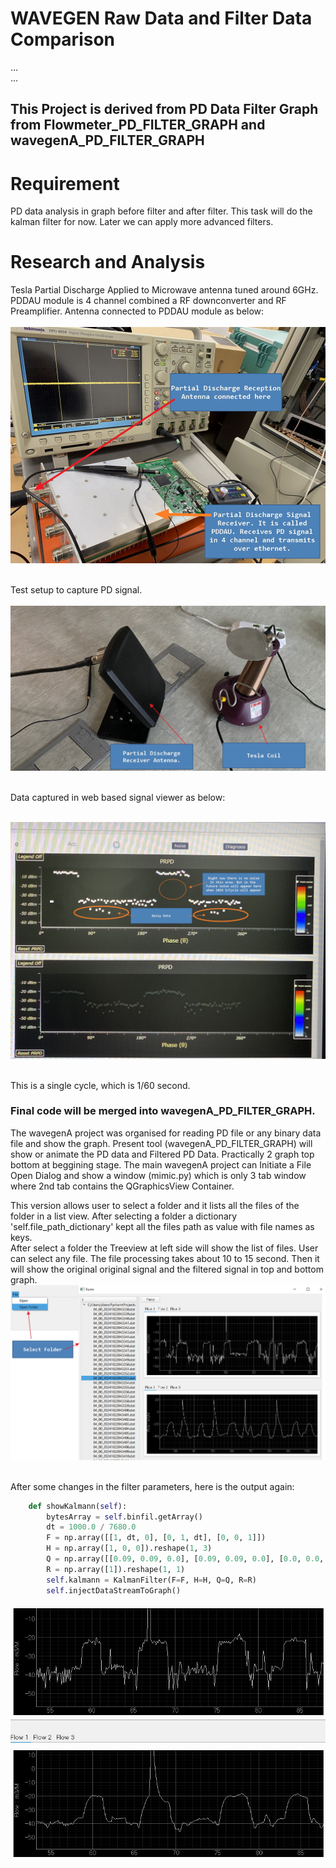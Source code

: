 # WAVEGEN Raw Data and Filter Data Comparison

... <br>
... <br>

## This Project is derived from PD Data Filter Graph from Flowmeter_PD_FILTER_GRAPH and wavegenA_PD_FILTER_GRAPH <br>

# Requirement
PD data analysis in graph before filter and after filter. 
This task will do the kalman filter for now. Later we can apply more advanced filters.

# Research and Analysis
Tesla Partial Discharge Applied to Microwave antenna tuned around 6GHz.
PDDAU module is 4 channel combined a RF downconverter and RF Preamplifier.
Antenna connected to PDDAU module as below: <br> <br>
<img alt="NO IMAGE" src="img/img052.jpg"><br><br>

Test setup to capture PD signal. <br><br>
<img alt="NO IMAGE" src="img/img053.jpg"><br><br>

Data captured in web based signal viewer as below: <br><br>

<img alt="NO IMAGE" src="img/img054.jpg"><br><br>

This is a single cycle, which is 1/60 second. 


### Final code will be merged into wavegenA_PD_FILTER_GRAPH. <br>
The wavegenA project was organised for reading PD file or any binary data file and show 
the graph. Present tool (wavegenA_PD_FILTER_GRAPH) will show or animate the PD data and 
Filtered PD Data. Practically 2 graph top bottom at beggining stage. The main wavegenA 
project can Initiate a File Open Dialog and show a window (mimic.py) which is only 3 tab 
window where 2nd tab contains the QGraphicsView Container. <br>

This version allows user to select a folder and it lists all the files of the folder in a 
list view. After selecting a folder a dictionary 'self.file_path_dictionary' kept all the files 
path as value with file names as keys. 
<br>
After select a folder the Treeview at left side will show the list of files. User can select 
any file. The file processing takes about 10 to 15 second. Then it will show the original original 
signal and the filtered signal in top and bottom graph. <br>
<img alt="NO IMAGE" src="img/img051.jpg"><br><br>

After some changes in the filter parameters, here is the output again:
```Python
    def showKalmann(self):
        bytesArray = self.binfil.getArray()
        dt = 1000.0 / 7680.0
        F = np.array([[1, dt, 0], [0, 1, dt], [0, 0, 1]])
        H = np.array([1, 0, 0]).reshape(1, 3)
        Q = np.array([[0.09, 0.09, 0.0], [0.09, 0.09, 0.0], [0.0, 0.0, 0.0]])
        R = np.array([1]).reshape(1, 1)
        self.kalmann = KalmanFilter(F=F, H=H, Q=Q, R=R)
        self.injectDataStreamToGraph()
```
<img alt="NO IMAGE" src="img/img055.jpg"><br><br>


```Python
```
